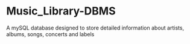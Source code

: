 # Music_Library-DBMS
A  mySQL database designed to store detailed information about artists, albums, songs, concerts and labels
